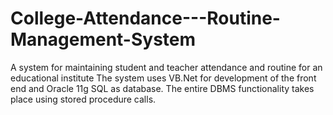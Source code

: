 # College-Attendance---Routine-Management-System
A system for maintaining student and teacher attendance and routine for an educational institute
The system uses VB.Net for development of the front end and Oracle 11g SQL as database.
The entire DBMS functionality takes place using stored procedure calls.
